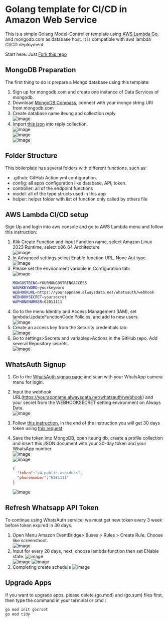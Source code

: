 # Golang template for CI/CD in Amazon Web Service

This is a simple Golang Model-Controller template using [AWS Lambda Go](https://github.com/aws/aws-lambda-go/blob/main/events/README_ApiGatewayEvent.md), and mongodb.com as database host. It is compatible with aws lambda CI/CD deployment.

Start here: Just [Fork this repo](https://github.com/gocroot/aws/)

## MongoDB Preparation

The first thing to do is prepare a Mongo database using this template:
1. Sign up for mongodb.com and create one instance of Data Services of mongodb.
2. Download [MongoDB Compass](https://www.mongodb.com/try/download/compass), connect with your mongo string URI from mongodb.com
3. Create database name iteung and collection reply  
   ![image](https://github.com/gocroot/alwaysdata/assets/11188109/23ccddb7-bf42-42e2-baac-3d69f3a919f8)  
4. Import [this json](https://whatsauth.my.id/webhook/iteung.reply.json) into reply collection.  
   ![image](https://github.com/gocroot/alwaysdata/assets/11188109/7a807d96-430f-4421-95fe-1c6a528ba428)  
   ![image](https://github.com/gocroot/alwaysdata/assets/11188109/fd785700-7347-4f4b-b3b9-34816fc7bc53)  
   ![image](https://github.com/gocroot/alwaysdata/assets/11188109/ef236b4d-f8f9-42c6-91ff-f6a7d83be4fc)  

## Folder Structure

This boilerplate has several folders with different functions, such as:
* .github: GitHub Action yml configuration.
* config: all apps configuration like database, API, token.
* controller: all of the endpoint functions
* model: all of the type structs used in this app
* helper: helper folder with list of function only called by others file

## AWS Lambda CI/CD setup

Sign Up and login into aws console and go to AWS Lambda menu and follow this instruction:
1. Klik Create Function and input Function name, select Amazon Linux 2023 Runtime, select x86_64 Architecture  
   ![image](https://github.com/gocroot/aws/assets/11188109/d1728555-88ff-41e5-8b05-766e004c0c43)  
2. In Advanced settings select Enable function URL, None Aut type.
   ![image](https://github.com/gocroot/aws/assets/11188109/c600eaee-a60c-4166-b99e-da6a5b8e2fc4)  
3. Please set the environment variable in Configuration tab:  
   ![image](https://github.com/gocroot/aws/assets/11188109/f9a1e747-ab19-4498-9fe7-b7b043473a65)  
   ```sh
   MONGOSTRING=YOURMONGOSTRINGACCESS
   WAQRKEYWORD=yourkeyword
   WEBHOOKURL=https://yourappname.alwaysdata.net/whatsauth/webhook
   WEBHOOKSECRET=yoursecret
   WAPHONENUMBER=62811111
   ```
4. Go to the menu Identity and Access Management (IAM), set lambda:UpdateFunctionCode Policies, and add to new users.  
   ![image](https://github.com/gocroot/aws/assets/11188109/2d489702-2aec-460b-9fe4-c319d8a6e018)  
5. Create an access key from the Security credentials tab.  
   ![image](https://github.com/gocroot/aws/assets/11188109/e24f5de5-d46d-435d-b9a6-4c2e452cc914)  
6. Go to settings>Secrets and variables>Actions in the GitHub repo. Add several Repository secrets.  
   ![image](https://github.com/gocroot/aws/assets/11188109/8e4e9c68-2beb-403f-a669-ff83b1ac04c3)  

## WhatsAuth Signup

1. Go to the [WhatsAuth signup page](https://wa.my.id/) and scan with your WhatsApp camera menu for login. 
2. Input the webhook URL(https://yourappname.alwaysdata.net/whatsauth/webhook) and your secret from the WEBHOOKSECRET setting environment on Always Data.  
   ![image](https://github.com/gocroot/alwaysdata/assets/11188109/e0b5cb9d-e9b3-4d04-bbd5-b03bd12293da)  
3. Follow [this instruction](https://whatsauth.my.id/docs/), in the end of the instruction you will get 30 days token using [this request](https://wa.my.id/apidocs/#/signup/signUpNewUser)
4. Save the token into MongoDB, open iteung db, create a profile collection and insert this JSON document with your 30-day token and your WhatsApp number.  
   ![image](https://github.com/gocroot/alwaysdata/assets/11188109/5b7144c3-3cdb-472b-8ab3-41fe86dad9cb)  
   ![image](https://github.com/gocroot/alwaysdata/assets/11188109/829ae88a-be59-46f2-bddc-93482d0a4999)  

   ```json
   {
     "token":"v4.public.asoiduas",
     "phonenumber":"6281111"
   }
   ```
   ![image](https://github.com/gocroot/alwaysdata/assets/11188109/06330754-9167-4bf4-a214-5d75dab7c60a)  

## Refresh Whatsapp API Token

To continue using WhatsAuth service, we must get new token every 3 week before token expired in 30 days.
1. Open Menu Amazon EventBridge> Buses > Rules > Create Rule. Choose like screenshoot.  
   ![image](https://github.com/gocroot/aws/assets/11188109/31e170af-c489-493b-bbe4-fd021157f4c8)  
2. Input for every 20 days; next, choose lambda function then set ENable state.
   ![image](https://github.com/gocroot/aws/assets/11188109/80c0869a-ae55-418c-ab7a-8f0d048bab47)  
   ![image](https://github.com/gocroot/aws/assets/11188109/11a20d9e-3bfa-436f-9549-0caf3e82f9c8)
   ![image](https://github.com/gocroot/aws/assets/11188109/828337fc-45cc-42ab-abae-ba5827b99a1d)  
4. Completing create schedule
   ![image](https://github.com/gocroot/aws/assets/11188109/94d47bb5-ad5f-46f4-a9a0-d5713ca0b06e)

## Upgrade Apps

If you want to upgrade apps, please delete (go.mod) and (go.sum) files first, then type the command in your terminal or cmd :

```sh
go mod init gocroot
go mod tidy
```

